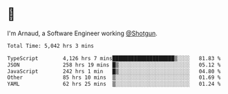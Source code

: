 # 👋

I'm Arnaud, a Software Engineer working [@Shotgun](https://shotgun.live).

<!--START_SECTION:waka-->

```txt
Total Time: 5,042 hrs 3 mins

TypeScript        4,126 hrs 7 mins████████████████████▒░░░░   81.83 %
JSON              258 hrs 19 mins █▒░░░░░░░░░░░░░░░░░░░░░░░   05.12 %
JavaScript        242 hrs 1 min   █▒░░░░░░░░░░░░░░░░░░░░░░░   04.80 %
Other             85 hrs 10 mins  ▒░░░░░░░░░░░░░░░░░░░░░░░░   01.69 %
YAML              62 hrs 25 mins  ▒░░░░░░░░░░░░░░░░░░░░░░░░   01.24 %
```

<!--END_SECTION:waka-->
